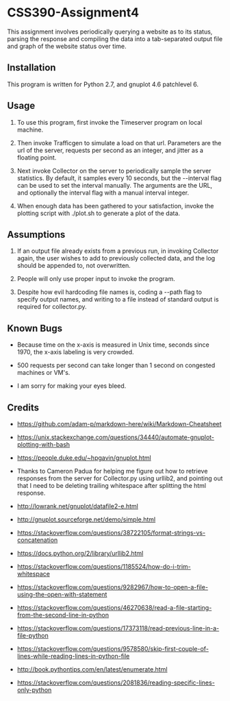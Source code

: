 # CSS390-Assignment4

This assignment involves periodically querying a website as to its status, parsing the response
and compiling the data into a tab-separated output file and graph of the website status over time.

## Installation

This program is written for Python 2.7, and gnuplot 4.6 patchlevel 6.

## Usage

1. To use this program, first invoke the Timeserver program on local machine. 

2. Then invoke Trafficgen to simulate a load on that url. Parameters are the url of the server, requests per second as 
an integer, and jitter as a floating point.

3. Next invoke Collector on the server to periodically sample the server statistics. By default, it samples every 10
seconds, but the --interval flag can be used to set the interval manually. The arguments are the URL, and optionally the
interval flag with a manual interval integer.

4. When enough data has been gathered to your satisfaction, invoke the plotting script with ./plot.sh to generate
a plot of the data.

## Assumptions

1. If an output file already exists from a previous run, in invoking Collector again, the user wishes to add
to previously collected data, and the log should be appended to, not overwritten.

2. People will only use proper input to invoke the program.

3. Despite how evil hardcoding file names is, coding a --path flag to specify output names, and 
writing to a file instead of standard output is required for collector.py. 

## Known Bugs

* Because time on the x-axis is measured in Unix time, seconds since 1970, the x-axis labeling is very crowded.

* 500 requests per second can take longer than 1 second on congested machines or VM's.

* I am sorry for making your eyes bleed.

## Credits

* https://github.com/adam-p/markdown-here/wiki/Markdown-Cheatsheet

* https://unix.stackexchange.com/questions/34440/automate-gnuplot-plotting-with-bash

* https://people.duke.edu/~hpgavin/gnuplot.html

* Thanks to Cameron Padua for helping me figure out how to retrieve responses from the server for Collector.py using
urllib2, and pointing out that I need to be deleting trailing whitespace after splitting the html response.

* http://lowrank.net/gnuplot/datafile2-e.html

* http://gnuplot.sourceforge.net/demo/simple.html

* https://stackoverflow.com/questions/38722105/format-strings-vs-concatenation

* https://docs.python.org/2/library/urllib2.html

* https://stackoverflow.com/questions/1185524/how-do-i-trim-whitespace

* https://stackoverflow.com/questions/9282967/how-to-open-a-file-using-the-open-with-statement

* https://stackoverflow.com/questions/46270638/read-a-file-starting-from-the-second-line-in-python

* https://stackoverflow.com/questions/17373118/read-previous-line-in-a-file-python

* https://stackoverflow.com/questions/9578580/skip-first-couple-of-lines-while-reading-lines-in-python-file

* http://book.pythontips.com/en/latest/enumerate.html

* https://stackoverflow.com/questions/2081836/reading-specific-lines-only-python


